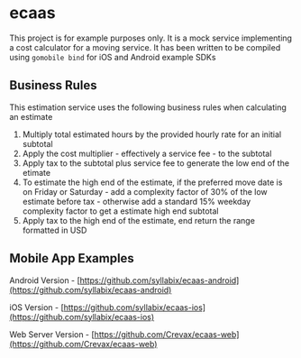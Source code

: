 # ecaas
This project is for example purposes only. 
It is a mock service implementing a cost calculator for a moving service. 
It has been written to be compiled using `gomobile bind` for iOS and Android example SDKs

## Business Rules
This estimation service uses the following business rules when calculating an estimate

1. Multiply total estimated hours by the provided hourly rate for an initial subtotal
2. Apply the cost multiplier - effectively a service fee - to the subtotal
3. Apply tax to the subtotal plus service fee to generate the low end of the etimate
4. To estimate the high end of the estimate, if the preferred move date is on Friday or Saturday - add a complexity factor of 30% of the low estimate before tax - otherwise add a standard 15% weekday complexity factor to get a estimate high end subtotal
5. Apply tax to the high end of the estimate, end return the range formatted in USD

## Mobile App Examples

Android Version - [https://github.com/syllabix/ecaas-android](https://github.com/syllabix/ecaas-android)

iOS Version - [https://github.com/syllabix/ecaas-ios](https://github.com/syllabix/ecaas-ios)

Web Server Version - [https://github.com/Crevax/ecaas-web](https://github.com/Crevax/ecaas-web)